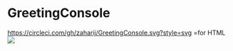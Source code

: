 # GreetingConsole
https://circleci.com/gh/zaharij/GreetingConsole.svg?style=svg
=for HTML <a href="https://circleci.com/gh/zaharij/GreetingConsole/tree/master"><img src="https://circleci.com/gh/zaharij/GreetingConsole/tree/master.svg?style=svg"></a>
